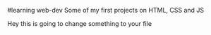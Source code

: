 #learning web-dev
Some of my first projects on HTML, CSS and JS

Hey this is going to change something to your file

